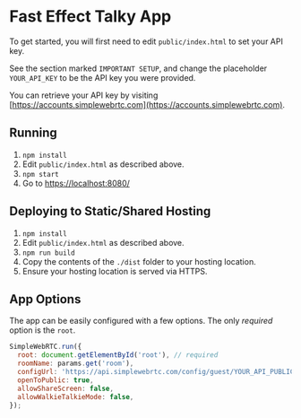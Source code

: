 # Fast Effect Talky App

To get started, you will first need to edit `public/index.html` to set your API key.

See the section marked `IMPORTANT SETUP`, and change the placeholder `YOUR_API_KEY` to be the API key you were provided.

You can retrieve your API key by visiting [https://accounts.simplewebrtc.com](https://accounts.simplewebrtc.com).

## Running

1. `npm install`
2. Edit `public/index.html` as described above.
3. `npm start`
4. Go to [https://localhost:8080/](https://localhost:8080)


## Deploying to Static/Shared Hosting

1. `npm install`
2. Edit `public/index.html` as described above.
3. `npm run build`
4. Copy the contents of the `./dist` folder to your hosting location.
5. Ensure your hosting location is served via HTTPS.


## App Options

The app can be easily configured with a few options. The only *required* option is the `root`.

```javascript
SimpleWebRTC.run({
  root: document.getElementById('root'), // required
  roomName: params.get('room'),
  configUrl: 'https://api.simplewebrtc.com/config/guest/YOUR_API_PUBLIC_KEY',
  openToPublic: true,
  allowShareScreen: false,
  allowWalkieTalkieMode: false,
});
```
